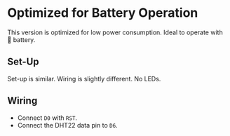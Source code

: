 # Optimized for Battery Operation

This version is optimized for low power consumption. Ideal to operate with 🔋 battery.

## Set-Up

Set-up is similar. Wiring is slightly different. No LEDs.

## Wiring

* Connect `D0` with `RST`.
* Connect the DHT22 data pin to `D6`.